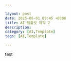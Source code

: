 ```yaml
---

layout: post
date: 2025-06-01 09:45 +0800
title: AI 템플릿 제작 2
description: 
category: [AI,Template]
tags: [AI,Template]

---
```


test
